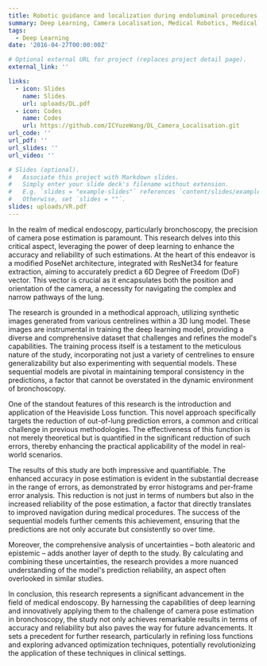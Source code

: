 ```yaml
---
title: Robotic guidance and localization during endoluminal procedures​
summary: Deep Learning, Camera Localisation, Medical Robotics, Medical Imaging
tags:
  - Deep Learning
date: '2016-04-27T00:00:00Z'

# Optional external URL for project (replaces project detail page).
external_link: ''

links:
  - icon: Slides
    name: Slides
    url: uploads/DL.pdf
  - icon: Codes
    name: Codes
    url: https://github.com/ICYuzeWang/DL_Camera_Localisation.git
url_code: ''
url_pdf: ''
url_slides: ''
url_video: ''

# Slides (optional).
#   Associate this project with Markdown slides.
#   Simply enter your slide deck's filename without extension.
#   E.g. `slides = "example-slides"` references `content/slides/example-slides.md`.
#   Otherwise, set `slides = ""`.
slides: uploads/VR.pdf
---
```


In the realm of medical endoscopy, particularly bronchoscopy, the precision of camera pose estimation is paramount. This research delves into this critical aspect, leveraging the power of deep learning to enhance the accuracy and reliability of such estimations. At the heart of this endeavor is a modified PoseNet architecture, integrated with ResNet34 for feature extraction, aiming to accurately predict a 6D Degree of Freedom (DoF) vector. This vector is crucial as it encapsulates both the position and orientation of the camera, a necessity for navigating the complex and narrow pathways of the lung.

The research is grounded in a methodical approach, utilizing synthetic images generated from various centrelines within a 3D lung model. These images are instrumental in training the deep learning model, providing a diverse and comprehensive dataset that challenges and refines the model's capabilities. The training process itself is a testament to the meticulous nature of the study, incorporating not just a variety of centrelines to ensure generalizability but also experimenting with sequential models. These sequential models are pivotal in maintaining temporal consistency in the predictions, a factor that cannot be overstated in the dynamic environment of bronchoscopy.

One of the standout features of this research is the introduction and application of the Heaviside Loss function. This novel approach specifically targets the reduction of out-of-lung prediction errors, a common and critical challenge in previous methodologies. The effectiveness of this function is not merely theoretical but is quantified in the significant reduction of such errors, thereby enhancing the practical applicability of the model in real-world scenarios.

The results of this study are both impressive and quantifiable. The enhanced accuracy in pose estimation is evident in the substantial decrease in the range of errors, as demonstrated by error histograms and per-frame error analysis. This reduction is not just in terms of numbers but also in the increased reliability of the pose estimation, a factor that directly translates to improved navigation during medical procedures. The success of the sequential models further cements this achievement, ensuring that the predictions are not only accurate but consistently so over time.

Moreover, the comprehensive analysis of uncertainties – both aleatoric and epistemic – adds another layer of depth to the study. By calculating and combining these uncertainties, the research provides a more nuanced understanding of the model's prediction reliability, an aspect often overlooked in similar studies.

In conclusion, this research represents a significant advancement in the field of medical endoscopy. By harnessing the capabilities of deep learning and innovatively applying them to the challenge of camera pose estimation in bronchoscopy, the study not only achieves remarkable results in terms of accuracy and reliability but also paves the way for future advancements. It sets a precedent for further research, particularly in refining loss functions and exploring advanced optimization techniques, potentially revolutionizing the application of these techniques in clinical settings.
